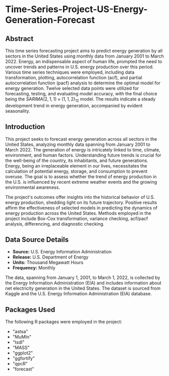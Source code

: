 # Time-Series-Project-US-Energy-Generation-Forecast

## Abstract
This time series forecasting project aims to predict energy generation by all sectors in the United States using monthly data from January 2001 to March 2022. Energy, an indispensable aspect of human life, prompted the need to uncover trends and patterns in U.S. energy production over this period. Various time series techniques were employed, including data transformation, plotting, autocorrelation function (acf), and partial autocorrelation function (pacf) analysis to determine the optimal model for energy generation. Twelve selected data points were utilized for forecasting, testing, and evaluating model accuracy, with the final choice being the $SARIMA(2,1,1)\times(1,1,2)_{12}$ model. The results indicate a steady development trend in energy generation, accompanied by evident seasonality.

## Introduction

This project seeks to forecast energy generation across all sectors in the United States, analyzing monthly data spanning from January 2001 to March 2022. The generation of energy is intricately linked to time, climate, environment, and human factors. Understanding future trends is crucial for the well-being of the country, its inhabitants, and future generations. Energy, being an irreplaceable element in our lives, necessitates the calculation of potential energy, storage, and consumption to prevent overuse. The goal is to assess whether the trend of energy production in the U.S. is influenced by recent extreme weather events and the growing environmental awareness.

The project's outcomes offer insights into the historical behavior of U.S. energy production, shedding light on its future trajectory. Positive results affirm the effectiveness of selected models in predicting the dynamics of energy production across the United States. Methods employed in the project include Box-Cox transformation, variance checking, acf/pacf analysis, differencing, and diagnostic checking.

## Data Source Details

- **Source:** U.S. Energy Information Administration
- **Release:** U.S. Department of Energy
- **Units:** Thousand Megawatt Hours
- **Frequency:** Monthly

The data, spanning from January 1, 2001, to March 1, 2022, is collected by the Energy Information Administration (EIA) and includes information about net electricity generation in the United States. The dataset is sourced from Kaggle and the U.S. Energy Information Administration (EIA) database.

## Packages Used

The following R packages were employed in the project:

- "astsa"
- "MuMIn"
- "tsdl"
- "MASS"
- "ggplot2"
- "ggfortify"
- "qpcR"
- "forecast"
